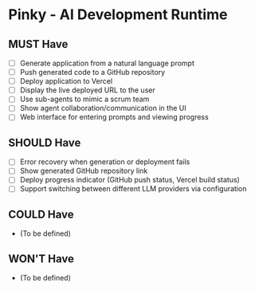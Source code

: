 # Pinky - AI Development Runtime

## MUST Have

- [ ] Generate application from a natural language prompt
- [ ] Push generated code to a GitHub repository  
- [ ] Deploy application to Vercel
- [ ] Display the live deployed URL to the user
- [ ] Use sub-agents to mimic a scrum team
- [ ] Show agent collaboration/communication in the UI
- [ ] Web interface for entering prompts and viewing progress

## SHOULD Have

- [ ] Error recovery when generation or deployment fails
- [ ] Show generated GitHub repository link
- [ ] Deploy progress indicator (GitHub push status, Vercel build status)
- [ ] Support switching between different LLM providers via configuration

## COULD Have

- (To be defined)

## WON'T Have

- (To be defined)
